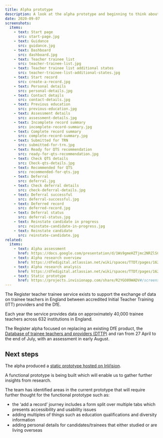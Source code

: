 ```yaml
---
title: Alpha prototype
description: A look at the alpha prototype and beginning to think about the next steps.
date: 2020-09-07
screenshots:
  items:
    - text: Start page
      src: start-page.jpg
    - text: Guidance
      src: guidance.jpg
    - text: Dashboard
      src: dashboard.jpg
    - text: Teacher trainee list
      src: teacher-trainee-list.jpg
    - text: Teacher trainee list additional states
      src: teacher-trainee-list-additional-states.jpg
    - text: Start record
      src: create-a-record.jpg
    - text: Personal details
      src: personal-details.jpg
    - text: Contact details
      src: contact-details.jpg
    - text: Previous education
      src: previous-education.jpg
    - text: Assessment details
      src: assessment-details.jpg
    - text: Incomplete record summary
      src: incomplete-record-summary.jpg
    - text: Complete record summary
      src: complete-record-summary.jpg
    - text: Submitted for TRN
      src: submitted-for-trn.jpg
    - text: Ready for QTS recommendation
      src: ready-for-qts-recommendation.jpg
    - text: Check QTS details
      src: Check-qts-details.jpg
    - text: Recommended for QTS
      src: recommended-for-qts.jpg
    - text: Deferral
      src: deferral.jpg
    - text: Check deferral details
      src: check-deferral-details.jpg
    - text: Deferral successful
      src: deferral-successful.jpg
    - text: Deferred record
      src: deferred-record.jpg
    - text: Deferral status
      src: deferral-status.jpg
    - text: Reinstate candidate in progress
      src: reinstate-candidate-in-progress.jpg
    - text: Reinstate candidate
      src: reinstate-candidate.jpg
related:
  items:
    - text: Alpha assessment
      href: https://docs.google.com/presentation/d/1Ws9gmeHZTjmc2NRZlSCcVEfReEmyi9KB1_BLyyJv-ZE/
    - text: Alpha research overview
      href: https://dfedigital.atlassian.net/wiki/spaces/TTDT/pages/1626931201/
    - text: Alpha research analysis
      href: https://dfedigital.atlassian.net/wiki/spaces/TTDT/pages/1626931201/3.+User+Research+Rounds+Sprint+Work
    - text: Static prototype
      href: https://projects.invisionapp.com/share/R2YGO89WADV#/screens/428900167
---
```


The Register teacher trainee service exists to support the exchange of data on trainee teachers in England between accredited Initial Teacher Training (ITT) providers and the DfE.

Each year the service provides data on approximately 40,000 trainee teachers across 632 institutions in England.

The Register alpha focused on replacing an existing DfE product, the [Database of trainee teachers and providers (DTTP)](https://www.gov.uk/guidance/database-of-trainee-teachers-and-providers-dttp) and ran from 27 April to the end of July, with an assessment in early August.

## Next steps

The alpha produced a [static prototype hosted on InVision](https://projects.invisionapp.com/share/R2YGO89WADV#/screens/428900167).

A functional prototype is being built which will enable us to gather further insights from research.

The team has identified areas in the current prototype that will require further thought for the functional prototype such as:

* the ‘add a record’ journey includes a form split over multiple tabs which presents accessibility and usability issues
* adding multiples of things such as education qualifications and diversity information
* adding personal details for candidates/trainees that either studied or are living overseas
